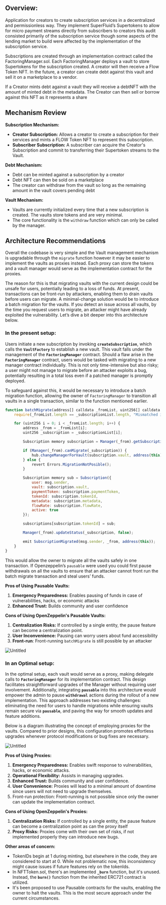 ## Overview:

Application for creators to create subscription services in a decentralized and permissionless way. They implement SuperFluid’s Supertokens to allow for micro payment streams directly from subscribers to creators this audit consisted primarily of the subscription service though some aspects of the lending market to build were affected by the implementation of the subscription service.

Subscriptions are created through an implementation contract called the FactoringManager.sol. Each FactoringManager deploys a vault to store Supertokens for the subscription created. A creator will then receive a Flow Token NFT. In the future, a creator can create debt against this vault and sell it on a marketplace to a vendor. 

If a Creator mints debt against a vault they will receive a debtNFT with the amount of minted debt in the metadata. The Creator can then sell or borrow against this NFT as it represents a share 

## Mechanism Review

**Subscription Mechanism:**

- **Creator Subscription:** Allows a creator to create a subscription for their services and mints a FLOW Token NFT to represent this subscription.
- **Subscriber Subscription:** A subscriber can acquire the Creator's Subscription and commit to transferring their Supertoken streams to the Vault.

**Debt Mechanism:**

- Debt can be minted against a subscription by a creator
- Debt NFT can then be sold on a marketplace
- The creator can withdraw from the vault so long as the remaining amount in the vault covers pending debt

**Vault Mechanism:**

- Vaults are currently initialized every time that a new subscription is created. The vaults store tokens and are very minimal.
- The core functionality is the `withdraw` function which can only be called by the manager.

## Architecture Recommendations

Overall the codebase is very simple and the Vault management mechanism is upgradable through the `migrate` function however it may be easier to implement the vaults as proxies instead. Each proxy can store the tokens and a vault manager would serve as the implementation contract for the proxies.

The reason for this is that migrating vaults with the current design could be unsafe for users, potentially leading to a loss of funds. At present, transactions can be front-run by attackers, enabling them to drain vaults before users can migrate. A minimal-change solution would be to introduce a batch migration for the vaults. If you detect an issue across all vaults, by the time you request users to migrate, an attacker might have already exploited the vulnerability. Let’s dive a bit deeper into this architecture below.

### In the present setup:

Users initiate a new subscription by invoking **`createSubscription`**, which calls the **`VaultFactory`** to establish a new vault. This vault falls under the management of the **`FactoringManager`** contract. Should a flaw arise in the **`FactoringManager`** contract, users would be tasked with migrating to a new manager contract individually. This is not only time-intensive but also risky; a user might not manage to migrate before an attacker exploits a bug, potentially resulting in a total loss even if a patched manager is promptly deployed.

To safeguard against this, it would be necessary to introduce a batch migration function, allowing the owner of `FactoringManager` to transition all vaults in a single transaction, similar to the function mentioned earlier.

```jsx
function batchMigrate(address[] calldata _fromList, uint256[] calldata _subscriptionList) external onlyOwner {
    require(_fromList.length == _subscriptionList.length, "Mismatched inputs length");

    for (uint256 i = 0; i < _fromList.length; i++) {
        address _from = _fromList[i];
        uint256 _subscription = _subscriptionList[i];

        Subscription memory subscription = Manager(_from).getSubscription(_subscription);

        if (Manager(_from).canMigrate(_subscription)) {
            hub.changeManagerForVault(subscription.vault, address(this));
        } else {
            revert Errors.MigrationNotPosible();
        }

        Subscription memory sub = Subscription({
            user: msg.sender,
            vault: subscription.vault,
            paymentToken: subscription.paymentToken,
            tokenId: subscription.tokenId,
            metadata: subscription.metadata,
            flowRate: subscription.flowRate,
            active: true
        });

        subscriptions[subscription.tokenId] = sub;

        Manager(_from).updateStatus(_subscription, false);

        emit SubscriptionMigrated(msg.sender, _from, address(this));
    }
}
```

This would allow the owner to migrate all the vaults safely in one transaction. If Openzeppelin’s `pausable` were used you could first pause withdrawals on all the vaults to ensure that an attacker cannot front run the batch migrate transaction and steal users’ funds. 

**Pros of Using Pausable Vaults:**

1. **Emergency Preparedness:** Enables pausing of funds in case of vulnerabilities, hacks, or economic attacks
2. **Enhanced Trust:** Builds community and user confidence 

**Cons of Using OpenZeppelin's Pausable Vaults:**

1. **Centralization Risks:** If controlled by a single entity, the pause feature can become a centralization point.
2. **User Inconvenience:** Pausing can worry users about fund accessibility 
3. **Front-run**: Front-running `batchMigrate` is still possible by an attacker

![Untitled](https://prod-files-secure.s3.us-west-2.amazonaws.com/e8cf8601-c1b8-4e85-ad4a-e138964a2528/f07001e6-48d7-4fe3-8811-8fb5a3d0008e/Untitled.png)

### In an Optimal setup:

In the optimal setup, each vault would serve as a proxy, making delegate calls to **`FactoringManager`** for its implementation contract. This design facilitates straightforward upgrades of the Manager without requiring user involvement. Additionally, integrating **`pausable`** into this architecture would empower the admin to pause **`withdrawal`** actions during the rollout of a new implementation. This approach addresses two existing challenges: eliminating the need for users to handle migrations while ensuring vaults remain secure via **`pausable`**, and paving the way for smooth updates and feature additions.

Below is a diagram illustrating the concept of employing proxies for the vaults. Compared to prior designs, this configuration promotes effortless upgrades whenever protocol modifications or bug fixes are necessary.

![Untitled](https://prod-files-secure.s3.us-west-2.amazonaws.com/e8cf8601-c1b8-4e85-ad4a-e138964a2528/6007e247-25ea-4b1d-bd76-95870398dcb6/Untitled.png)

**Pros of Using Proxies:**

1. **Emergency Preparedness:** Enables swift response to vulnerabilities, hacks, or economic attacks.
2. **Operational Flexibility:** Assists in managing upgrades.
3. **Enhanced Trust:** Builds community and user confidence.
4. **User Convenience:** Proxies will lead to a minimal amount of downtime since users will not need to upgrade themselves.
5. Front-run protection: Front-running is not possible since only the owner can update the implementation contract.

**Cons of Using OpenZeppelin's Proxies:**

1. **Centralization Risks:** If controlled by a single entity, the pause feature can become a centralization point as can the proxy itself
2. **Proxy Risks:** Proxies come with their own set of risks, if not implemented properly they can introduce new bugs.

**Other areas of concern:**

- TokenIDs begin at 1 during minting, but elsewhere in the code, they are considered to start at 0. While not problematic now, this inconsistency might cause issues if future features rely on the tokenIds.
- In NFTToken.sol, there's an implemented **`_burn`** function, but it's unused. Instead, the **`burn()`** function from the inherited ERC721 contract is utilized.
- It's been proposed to use Pausable contracts for the vaults, enabling the owner to halt the vaults. This is the most secure approach under the current circumstances.